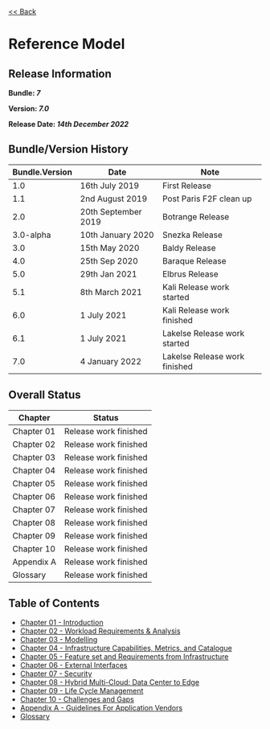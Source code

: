 [<< Back](https://cntt-n.github.io/CNTT/)
# Reference Model

## Release Information
**Bundle: _7_**

**Version: _7.0_**

**Release Date: _14th December 2022_**

## Bundle/Version History

| Bundle.Version    | Date                  | Note
| ---               | ---                   | ---                            |
| 1.0               | 16th July 2019        | First Release                  |
| 1.1               | 2nd August 2019       | Post Paris F2F clean up        |
| 2.0               | 20th September 2019   | Botrange Release               |
| 3.0-alpha         | 10th January 2020     | Snezka Release                 |
| 3.0               | 15th May 2020         | Baldy Release                  |
| 4.0               | 25th Sep 2020         | Baraque Release                |
| 5.0               | 29th Jan 2021         | Elbrus Release                 |
| 5.1               | 8th March 2021        | Kali Release work started      |
| 6.0               | 1 July 2021           | Kali Release work finished     |
| 6.1               | 1 July 2021           | Lakelse Release work started   |
| 7.0               | 4 January 2022        | Lakelse Release work finished  |


## Overall Status

| Chapter | Status |
| --- | --- |
| Chapter 01 | Release work finished |
| Chapter 02 | Release work finished |
| Chapter 03 | Release work finished |
| Chapter 04 | Release work finished |
| Chapter 05 | Release work finished |
| Chapter 06 | Release work finished |
| Chapter 07 | Release work finished |
| Chapter 08 | Release work finished |
| Chapter 09 | Release work finished |
| Chapter 10 | Release work finished |
| Appendix A | Release work finished |
| Glossary   | Release work finished |

## Table of Contents
* [Chapter 01 - Introduction](chapters/chapter01.md)
* [Chapter 02 - Workload Requirements & Analysis](chapters/chapter02.md)
* [Chapter 03 - Modelling](chapters/chapter03.md)
* [Chapter 04 - Infrastructure Capabilities, Metrics, and Catalogue](chapters/chapter04.md)
* [Chapter 05 - Feature set and Requirements from Infrastructure](chapters/chapter05.md)
* [Chapter 06 - External Interfaces](chapters/chapter06.md)
* [Chapter 07 - Security](chapters/chapter07.md)
* [Chapter 08 - Hybrid Multi-Cloud: Data Center to Edge](chapters/chapter08.md)
* [Chapter 09 - Life Cycle Management](chapters/chapter09.md)
* [Chapter 10 - Challenges and Gaps](chapters/chapter10.md)
* [Appendix A - Guidelines For Application Vendors](chapters/appendix-a.md)
* [Glossary](../common/glossary.md)
